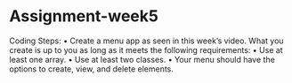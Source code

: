 # Assignment-week5
Coding Steps:
•	Create a menu app as seen in this week’s video. What you create is up to you as long as it meets the following requirements:
•	Use at least one array.
•	Use at least two classes.
•	Your menu should have the options to create, view, and delete elements.

